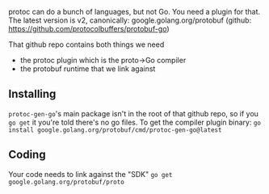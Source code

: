 protoc can do a bunch of languages, but not Go.
You need a plugin for that.
The latest version is v2, canonically: google.golang.org/protobuf (github: https://github.com/protocolbuffers/protobuf-go)

That github repo contains both things we need
- the protoc plugin which is the proto->Go compiler
- the protobuf runtime that we link against

## Installing
`protoc-gen-go`'s main package isn't in the root of that github repo, so if you `go get` it you're told there's no go files.
To get the compiler plugin binary: `go install google.golang.org/protobuf/cmd/protoc-gen-go@latest`

## Coding
Your code needs to link against the "SDK"
`go get google.golang.org/protobuf/proto`
